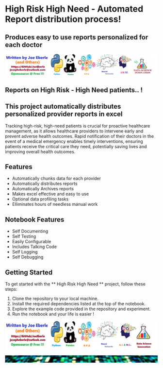 # High Risk High Need - Automated Report distribution process! 
## Produces easy to use reports personalized for each doctor
![Code Logo](code.png)
## Reports on High Risk - High Need patients.. ! 
## This project automatically distributes personalized provider reports in excel 

Tracking high-risk, high-need patients is crucial for proactive healthcare management, as it allows healthcare providers to intervene early and prevent adverse health outcomes. Rapid notification of their doctors in the event of a medical emergency enables timely interventions, ensuring patients receive the critical care they need, potentially saving lives and improving overall health outcomes. 


## Features
- Automatically chunks data for each provider
- Automatically distributes reports  
- Automatically Archives reports 
- Makes excel effective and easy to use 
- Optional data profiling tasks 
- Elliminates hours of needless manual work 

## Notebook Features

- Self Documenting 
- Self Testing 
- Easily Configurable
- Includes Talking Code 
- Self Logging 
- Self Debugging 

## Getting Started

To get started with the ** High Risk High Need ** project, follow these steps:

1. Clone the repository to your local machine.
2. Install the required dependencies listed at the top of the notebook.
3. Explore the example code provided in the repository and experiment.
4. Run the notebook and your life is easier !

![Developer Logo](developer.png)

![brand Logo](brand.png)

 





